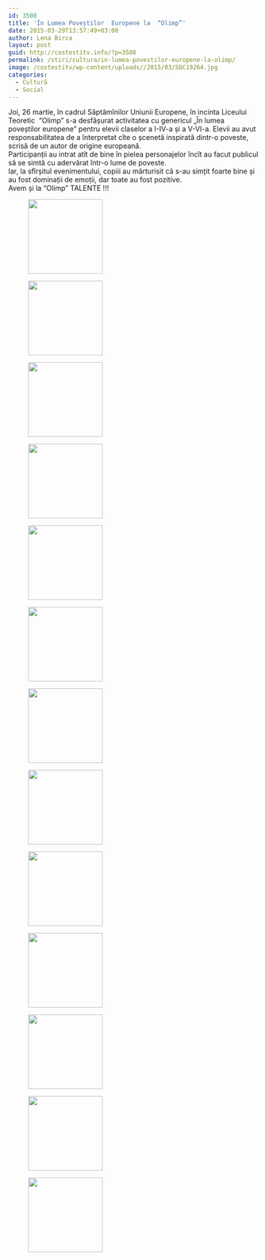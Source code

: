 ```yaml
---
id: 3508
title: 'În Lumea Poveștilor  Europene la  “Olimp”'
date: 2015-03-29T13:57:49+03:00
author: Lena Birca
layout: post
guid: http://costestitv.info/?p=3508
permalink: /stiri/cultura/in-lumea-povestilor-europene-la-olimp/
image: /costestitv/wp-content/uploads//2015/03/SDC19264.jpg
categories:
  - Cultură
  - Social
---
```

Joi, 26 martie, în cadrul Săptămînilor Uniunii Europene, în incinta Liceului Teoretic  “Olimp” s-a desfășurat activitatea cu genericul „În lumea poveștilor europene” pentru elevii claselor a I-IV-a și a V-VI-a. Elevii au avut responsabilitatea de a înterpretat cîte o șcenetă inspirată dintr-o poveste, scrisă de un autor de origine europeană.  
Participanții au intrat atît de bine în pielea personajelor încît au facut publicul să se simtă cu adervărat într-o lume de poveste.  
Iar, la sfîrșitul evenimentului, copiii au mărturisit că s-au simțit foarte bine și au fost dominații de emoții, dar toate au fost pozitive.  
Avem și la “Olimp” TALENTE !!!

<div id='gallery-28' class='gallery galleryid-3508 gallery-columns-3 gallery-size-thumbnail'>
  <figure class='gallery-item'> 
  
  <div class='gallery-icon landscape'>
    <a href='/costestitv/stiri/cultura/in-lumea-povestilor-europene-la-olimp/attachment/sdc19248/'><img width="150" height="150" src="/costestitv/wp-content/uploads//2015/03/SDC19248-150x150.jpg" class="attachment-thumbnail size-thumbnail" alt="" /></a>
  </div></figure><figure class='gallery-item'> 
  
  <div class='gallery-icon landscape'>
    <a href='/costestitv/stiri/cultura/in-lumea-povestilor-europene-la-olimp/attachment/sdc19249/'><img width="150" height="150" src="/costestitv/wp-content/uploads//2015/03/SDC19249-150x150.jpg" class="attachment-thumbnail size-thumbnail" alt="" /></a>
  </div></figure><figure class='gallery-item'> 
  
  <div class='gallery-icon landscape'>
    <a href='/costestitv/stiri/cultura/in-lumea-povestilor-europene-la-olimp/attachment/sdc19250/'><img width="150" height="150" src="/costestitv/wp-content/uploads//2015/03/SDC19250-150x150.jpg" class="attachment-thumbnail size-thumbnail" alt="" /></a>
  </div></figure><figure class='gallery-item'> 
  
  <div class='gallery-icon landscape'>
    <a href='/costestitv/stiri/cultura/in-lumea-povestilor-europene-la-olimp/attachment/sdc19251/'><img width="150" height="150" src="/costestitv/wp-content/uploads//2015/03/SDC19251-150x150.jpg" class="attachment-thumbnail size-thumbnail" alt="" /></a>
  </div></figure><figure class='gallery-item'> 
  
  <div class='gallery-icon landscape'>
    <a href='/costestitv/stiri/cultura/in-lumea-povestilor-europene-la-olimp/attachment/sdc19253/'><img width="150" height="150" src="/costestitv/wp-content/uploads//2015/03/SDC19253-150x150.jpg" class="attachment-thumbnail size-thumbnail" alt="" /></a>
  </div></figure><figure class='gallery-item'> 
  
  <div class='gallery-icon landscape'>
    <a href='/costestitv/stiri/cultura/in-lumea-povestilor-europene-la-olimp/attachment/sdc19257/'><img width="150" height="150" src="/costestitv/wp-content/uploads//2015/03/SDC19257-150x150.jpg" class="attachment-thumbnail size-thumbnail" alt="" /></a>
  </div></figure><figure class='gallery-item'> 
  
  <div class='gallery-icon landscape'>
    <a href='/costestitv/stiri/cultura/in-lumea-povestilor-europene-la-olimp/attachment/sdc19260/'><img width="150" height="150" src="/costestitv/wp-content/uploads//2015/03/SDC19260-150x150.jpg" class="attachment-thumbnail size-thumbnail" alt="" /></a>
  </div></figure><figure class='gallery-item'> 
  
  <div class='gallery-icon landscape'>
    <a href='/costestitv/stiri/cultura/in-lumea-povestilor-europene-la-olimp/attachment/sdc19262/'><img width="150" height="150" src="/costestitv/wp-content/uploads//2015/03/SDC19262-150x150.jpg" class="attachment-thumbnail size-thumbnail" alt="" /></a>
  </div></figure><figure class='gallery-item'> 
  
  <div class='gallery-icon landscape'>
    <a href='/costestitv/stiri/cultura/in-lumea-povestilor-europene-la-olimp/attachment/sdc19273/'><img width="150" height="150" src="/costestitv/wp-content/uploads//2015/03/SDC19273-150x150.jpg" class="attachment-thumbnail size-thumbnail" alt="" /></a>
  </div></figure><figure class='gallery-item'> 
  
  <div class='gallery-icon landscape'>
    <a href='/costestitv/stiri/cultura/in-lumea-povestilor-europene-la-olimp/attachment/sdc19274/'><img width="150" height="150" src="/costestitv/wp-content/uploads//2015/03/SDC19274-150x150.jpg" class="attachment-thumbnail size-thumbnail" alt="" /></a>
  </div></figure><figure class='gallery-item'> 
  
  <div class='gallery-icon landscape'>
    <a href='/costestitv/stiri/cultura/in-lumea-povestilor-europene-la-olimp/attachment/sdc19276/'><img width="150" height="150" src="/costestitv/wp-content/uploads//2015/03/SDC19276-150x150.jpg" class="attachment-thumbnail size-thumbnail" alt="" /></a>
  </div></figure><figure class='gallery-item'> 
  
  <div class='gallery-icon landscape'>
    <a href='/costestitv/stiri/cultura/in-lumea-povestilor-europene-la-olimp/attachment/sdc19284/'><img width="150" height="150" src="/costestitv/wp-content/uploads//2015/03/SDC19284-150x150.jpg" class="attachment-thumbnail size-thumbnail" alt="" /></a>
  </div></figure><figure class='gallery-item'> 
  
  <div class='gallery-icon landscape'>
    <a href='/costestitv/stiri/cultura/in-lumea-povestilor-europene-la-olimp/attachment/sdc19285/'><img width="150" height="150" src="/costestitv/wp-content/uploads//2015/03/SDC19285-150x150.jpg" class="attachment-thumbnail size-thumbnail" alt="" /></a>
  </div></figure>
</div>